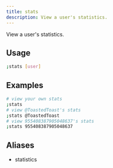 ```yaml
---
title: stats
description: View a user's statistics.
---
```


View a user's statistics.

## Usage

```sh
;stats [user]
```

## Examples

```sh
# view your own stats
;stats
# view @ToastedToast's stats
;stats @ToastedToast
# view 955408387905048637's stats
;stats 955408387905048637
```

## Aliases

- statistics
